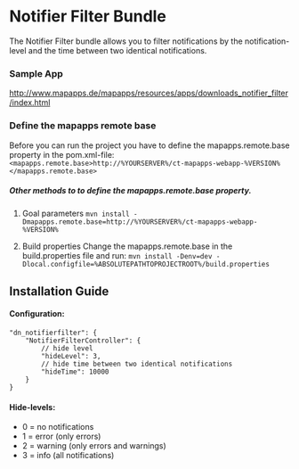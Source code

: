 # Notifier Filter Bundle
The Notifier Filter bundle allows you to filter notifications by the notification-level and the time between two identical notifications.

### Sample App ###
http://www.mapapps.de/mapapps/resources/apps/downloads_notifier_filter/index.html

### Define the mapapps remote base
Before you can run the project you have to define the mapapps.remote.base property in the pom.xml-file:
`<mapapps.remote.base>http://%YOURSERVER%/ct-mapapps-webapp-%VERSION%</mapapps.remote.base>`

##### Other methods to to define the mapapps.remote.base property.
1. Goal parameters
`mvn install -Dmapapps.remote.base=http://%YOURSERVER%/ct-mapapps-webapp-%VERSION%`

2. Build properties
Change the mapapps.remote.base in the build.properties file and run:
`mvn install -Denv=dev -Dlocal.configfile=%ABSOLUTEPATHTOPROJECTROOT%/build.properties`

Installation Guide
------------------

#### Configuration:
```
"dn_notifierfilter": {
    "NotifierFilterController": {
        // hide level
        "hideLevel": 3,
        // hide time between two identical notifications
        "hideTime": 10000
    }
}
```

#### Hide-levels:
- 0 = no notifications
- 1 = error (only errors)
- 2 = warning (only errors and warnings)
- 3 = info (all notifications)
